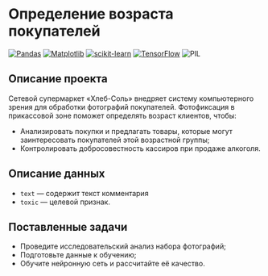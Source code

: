 # Определение возраста покупателей

[![Pandas](https://img.shields.io/badge/Pandas-1.2-blue.svg)](https://pandas.pydata.org/) [![Matplotlib](https://img.shields.io/badge/matplotlib-3.4-white.svg)](https://matplotlib.org/) [![scikit-learn](https://img.shields.io/badge/sklearn-0.24-orange.svg)](https://scikit-learn.org/) [![TensorFlow](https://img.shields.io/badge/TensorFlow-FFA800.svg)](https://www.tensorflow.org/) ![PIL](https://img.shields.io/badge/PIL-gray.svg)

## Описание проекта

Сетевой супермаркет «Хлеб-Соль» внедряет систему компьютерного зрения для обработки фотографий покупателей. Фотофиксация в прикассовой зоне поможет определять возраст клиентов, чтобы:

- Анализировать покупки и предлагать товары, которые могут заинтересовать покупателей этой возрастной группы;
- Контролировать добросовестность кассиров при продаже алкоголя.

## Описание данных

- `text` — содержит текст комментария
- `toxic` — целевой признак.
    
## Поставленные задачи

- Проведите исследовательский анализ набора фотографий;
- Подготовьте данные к обучению;
- Обучите нейронную сеть и рассчитайте её качество.
